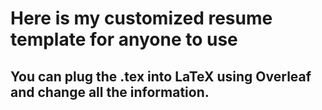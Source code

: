 # Here is my customized resume template for anyone to use

## You can plug the .tex into LaTeX using Overleaf and change all the information.


